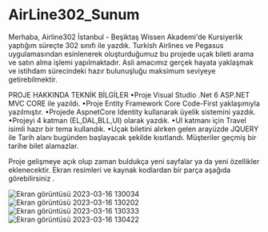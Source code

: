 # AirLine302_Sunum

Merhaba, Airline302 İstanbul - Beşiktaş Wissen Akademi'de Kursiyerlik yaptığım süreçte 302 sınıfı ile yazdık. Turkish Airlines ve Pegasus uygulamasından esinlenerek oluşturduğumuz bu projede uçak bileti arama ve satın alma işlemi yapılmaktadır. Asli amacımız gerçek hayata yaklaşmak ve istihdam sürecindeki hazır bulunuşluğu maksimum seviyeye getirebilmektir.

PROJE HAKKINDA TEKNİK BİLGİLER
•Proje Visual Studio .Net 6 ASP.NET MVC CORE ile yazıldı.
•Proje Entity Framework Core Code-First yaklaşımıyla yazılmıştır.
•Projede AspnetCore Identity kullanarak üyelik sistemini yazdık.
•Projeyi 4 katman (EL,DAL,BLL,UI) olarak yazdık.
•UI katmanı için Travel isimli hazır bir tema kullandık.
•Uçak biletini alırken gelen arayüzde JQUERY ile Tarih alanı bugünden başlayacak şekilde kısıtlandı. Müşteriler geçmiş bir tarihe bilet alamazlar.

Proje gelişmeye açık olup zaman buldukça yeni sayfalar ya da yeni özellikler eklenecektir. Ekran resimleri ve kaynak kodlardan bir parça aşağıda görebilirsiniz .


![Ekran görüntüsü 2023-03-16 130034](https://user-images.githubusercontent.com/120444778/225584899-100543b8-990d-4423-b556-90eb2fdb9969.png)
![Ekran görüntüsü 2023-03-16 130202](https://user-images.githubusercontent.com/120444778/225584912-722d3733-0e20-4c15-873e-9b5459e53ac8.png)
![Ekran görüntüsü 2023-03-16 130333](https://user-images.githubusercontent.com/120444778/225584924-3dedd1e6-2f87-45d3-b668-35ae18a7d954.png)
![Ekran görüntüsü 2023-03-16 130422](https://user-images.githubusercontent.com/120444778/225584936-33716183-53e5-4aee-92eb-4b2ec66d2805.png)

